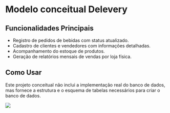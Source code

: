 # Modelo conceitual Delevery

## Funcionalidades Principais

- Registro de pedidos de bebidas com status atualizado.
- Cadastro de clientes e vendedores com informações detalhadas.
- Acompanhamento do estoque de produtos.
- Geração de relatórios mensais de vendas por loja física.

## Como Usar

Este projeto conceitual não inclui a implementação real do banco de dados, mas fornece a estrutura e o esquema de tabelas necessários para criar o banco de dados.

<img src="(https://github.com/vidalYep/Banco_Delivery/blob/main/banco%20delivery.PNG) "/>
